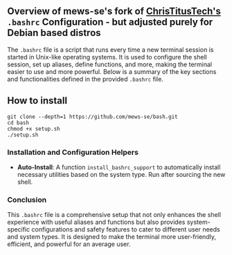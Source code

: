 ## Overview of mews-se's fork of [ChrisTitusTech's](https://github.com/christitustech) `.bashrc` Configuration - but adjusted purely for Debian based distros

The `.bashrc` file is a script that runs every time a new terminal session is started in Unix-like operating systems. It is used to configure the shell session, set up aliases, define functions, and more, making the terminal easier to use and more powerful. Below is a summary of the key sections and functionalities defined in the provided `.bashrc` file.

## How to install
```
git clone --depth=1 https://github.com/mews-se/bash.git
cd bash
chmod +x setup.sh
./setup.sh
```

### Installation and Configuration Helpers

- **Auto-Install**: A function `install_bashrc_support` to automatically install necessary utilities based on the system type. Run after sourcing the new shell.

### Conclusion

This `.bashrc` file is a comprehensive setup that not only enhances the shell experience with useful aliases and functions but also provides system-specific configurations and safety features to cater to different user needs and system types. It is designed to make the terminal more user-friendly, efficient, and powerful for an average user.

